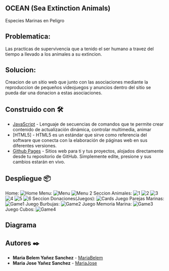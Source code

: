 ## OCEAN (Sea Extinction Animals)
Especies Marinas en Peligro

## Problematica: 
Las practicas de supervivencia que a tenido el ser humano a travez del tiempo a llevado a los animales a su extincion.

## Solucion:
Creacion de un sitio web que junto con las asociaciones mediante la reproduccion de pequeños videojuegos y anuncios dentro del sitio se pueda dar una donacion a estas asociaciones. 

## Construido con 🛠️
* [JavaScript](https://www.javascript.com) - Lenguaje de secuencias de comandos que te permite crear contenido de actualización dinámica, controlar multimedia, animar 
* [HTML5] - HTML5 es un estándar que sirve como referencia del software que conecta con la elaboración de páginas web en sus diferentes versiones.
* [Github Pages](https://pages.github.com) - Sitios web para ti y tus proyectos, alojados directamente desde tu repositorio de GitHub. Simplemente edite, presione y sus cambios estarán en vivo.

## Despliegue 📦
Home:
![Home](https://user-images.githubusercontent.com/71457771/168495800-b75091f8-4a9b-4f58-a266-51c32390a96f.png)
Menu:
![Menu](https://user-images.githubusercontent.com/71457771/168495821-54cfdda3-e1a2-46b9-80ac-35e4233bb295.png)
![Menu 2](https://user-images.githubusercontent.com/71457771/168495896-d7c5a440-17a4-474d-940b-9e7f38be297a.png)
Seccion Animales:
![1](https://user-images.githubusercontent.com/71457771/168495923-3a0cd6ca-b111-4981-a911-d5f2bcfceca9.png)
![2](https://user-images.githubusercontent.com/71457771/168495935-64e3cb05-f8d1-487a-81bb-0a711549d764.png)
![3](https://user-images.githubusercontent.com/71457771/168495952-e6a4e4c3-40a0-41e6-ade1-b25d98f26b95.png)
![4](https://user-images.githubusercontent.com/71457771/168495962-d92bce3c-3ce8-4c6d-99b6-aa176bbe40a2.png)
![5](https://user-images.githubusercontent.com/71457771/168495971-10fbe86f-a71c-4250-aa6d-b4add0b9a941.png)
![6](https://user-images.githubusercontent.com/71457771/168495979-4c18b889-1c33-4da9-a7ce-956b1c59018c.png)
Seccion Donaciones(Juegos):
![Cards](https://user-images.githubusercontent.com/71457771/168496039-ec81555b-5cb1-4ef8-bed9-41b647831d6f.png)
Juego Parejas Marinas:
![Game1](https://user-images.githubusercontent.com/71457771/168496062-73680f60-d07a-4268-897b-e40b75855a00.png)
Juego Burbujas:
![Game2](https://user-images.githubusercontent.com/71457771/168496072-e8ad55f7-6c3b-4335-9764-fe49aa6adf3c.png)
Juego Memoria Marina:
![Game3](https://user-images.githubusercontent.com/71457771/168496090-67bda94f-2e6f-4024-a1c9-d9f6ee251d97.png)
Juego Cubos:
![Game4](https://user-images.githubusercontent.com/71457771/168496103-3c41c038-2715-46e9-8fa4-af1c14b06a3d.png)


## Diagrama

## Autores ✒️

* **Maria Belem Yañez Sanchez** - [MariaBelem](https://github.com/Mariabys)
* **Maria Jose Yañez Sanchez** - [MariaJose](https://github.com/MajoYanez)
